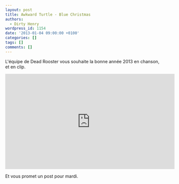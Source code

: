 ```yaml
---
layout: post
title: Awkward Turtle - Blue Christmas
authors:
  - Dirty Henry
wordpress_id: 1154
date: '2013-01-04 09:00:00 +0100'
categories: []
tags: []
comments: []
---
```

L'équipe de Dead Rooster vous souhaite la bonne année 2013 en chanson, et en clip.

<iframe width="540" height="304" src="http://www.youtube.com/embed/68GzNHS3SBM" frameborder="0" allowfullscreen></iframe>

Et vous promet un post pour mardi.
